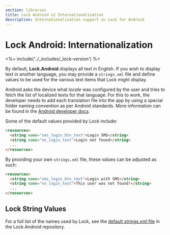 ```yaml
---
section: libraries
title: Lock Android v1 Internationalization
description: Internationalization support in Lock for Android
---
```

# Lock Android: Internationalization

<%= include('../_includes/_lock-version') %>

By default, **Lock.Android** displays all text in English. If you wish to display text in another language, you may provide a `strings.xml` file and define values to be used for the various text items that Lock might display.

Android asks the device what _locale_ was configured by the user and tries to fetch the list of localized texts for that language. For this to work, the developer needs to add each translation file into the app by using a special folder naming convention as per Android standards. More information can be found in the [Android developer docs](https://developer.android.com/training/basics/supporting-devices/languages.html).

Some of the default values provided by Lock include:

```html
<resources>
  <string name="sms_login_btn_text">Login SMS</string>
  <string name="no_login_text">Login not found</string>
  ...
</resources>
```

By providing your own `strings.xml` file, these values can be adjusted as such:

```html
<resources>
  <string name="sms_login_btn_text">Login with SMS</string>
  <string name="no_login_text">This user was not found!</string>
  ...
</resources>
```

## Lock String Values

For a full list of the names used by Lock, see the [default strings.xml file](https://github.com/auth0/Lock.Android/blob/v1/app/src/main/res/values/strings.xml) in the Lock.Android repository.

